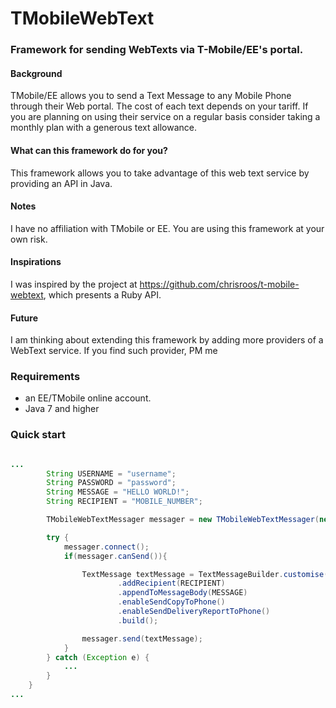 TMobileWebText
==============

### Framework for sending WebTexts via T-Mobile/EE's portal. 

#### Background
TMobile/EE allows you to send a Text Message to any Mobile Phone through their Web portal. 
The cost of each text depends on your tariff. If you are planning on using their service on a regular basis
consider taking a monthly plan with a generous text allowance. 

#### What can this framework do for you?
This framework allows you to take advantage of this web text service by providing an API in Java. 

#### Notes
I have no affiliation with TMobile or EE. You are using this framework at your own risk.  

#### Inspirations
I was inspired by the project at https://github.com/chrisroos/t-mobile-webtext, which presents a Ruby API.

#### Future
I am thinking about extending this framework by adding more providers of a WebText service. If you find such provider, PM me

### Requirements

* an EE/TMobile online account.
* Java 7 and higher

### Quick start

```java

...
        String USERNAME = "username";
        String PASSWORD = "password";
        String MESSAGE = "HELLO WORLD!";
        String RECIPIENT = "MOBILE_NUMBER";

        TMobileWebTextMessager messager = new TMobileWebTextMessager(new UsernamePasswordCredentials(USERNAME,PASSWORD));

        try {
            messager.connect();
            if(messager.canSend()){

                TextMessage textMessage = TextMessageBuilder.customise()
                        .addRecipient(RECIPIENT)
                        .appendToMessageBody(MESSAGE)
                        .enableSendCopyToPhone()
                        .enableSendDeliveryReportToPhone()
                        .build();

                messager.send(textMessage);
            }
        } catch (Exception e) {
            ...
        }
    }
...
```
